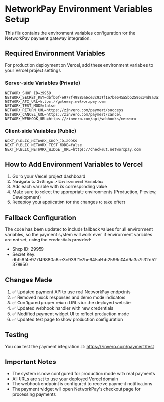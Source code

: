 # NetworkPay Environment Variables Setup

This file contains the environment variables configuration for the NetworkPay payment gateway integration.

## Required Environment Variables

For production deployment on Vercel, add these environment variables to your Vercel project settings:

### Server-side Variables (Private)
```
NETWORX_SHOP_ID=29959
NETWORX_SECRET_KEY=dbfb6f4e977f49880a6ce3c939f1e7be645a5bb2596c04d9a3a7b32d52378950
NETWORX_API_URL=https://gateway.networxpay.com
NETWORX_TEST_MODE=false
NETWORX_RETURN_URL=https://zinvero.com/payment/success
NETWORX_CANCEL_URL=https://zinvero.com/payment/cancel
NETWORX_WEBHOOK_URL=https://zinvero.com/api/webhooks/networx
```

### Client-side Variables (Public)
```
NEXT_PUBLIC_NETWORX_SHOP_ID=29959
NEXT_PUBLIC_NETWORX_TEST_MODE=false
NEXT_PUBLIC_NETWORX_WIDGET_URL=https://checkout.networxpay.com
```

## How to Add Environment Variables to Vercel

1. Go to your Vercel project dashboard
2. Navigate to Settings > Environment Variables
3. Add each variable with its corresponding value
4. Make sure to select the appropriate environments (Production, Preview, Development)
5. Redeploy your application for the changes to take effect

## Fallback Configuration

The code has been updated to include fallback values for all environment variables, so the payment system will work even if environment variables are not set, using the credentials provided:

- Shop ID: 29959
- Secret Key: dbfb6f4e977f49880a6ce3c939f1e7be645a5bb2596c04d9a3a7b32d52378950

## Changes Made

1. ✅ Updated payment API to use real NetworkPay endpoints
2. ✅ Removed mock responses and demo mode indicators
3. ✅ Configured proper return URLs for the deployed website
4. ✅ Updated webhook handler with new credentials
5. ✅ Modified payment widget UI to reflect production mode
6. ✅ Updated test page to show production configuration

## Testing

You can test the payment integration at:
https://zinvero.com/payment/test

## Important Notes

- The system is now configured for production mode with real payments
- All URLs are set to use your deployed Vercel domain
- The webhook endpoint is configured to receive payment notifications
- The payment widget will open NetworkPay's checkout page for processing payments
